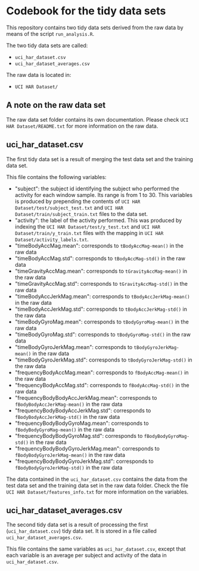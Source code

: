 # Codebook for the tidy data sets

This repository contains two tidy data sets derived from the raw data by means of the script `run_analysis.R`.

The two tidy data sets are called:

- `uci_har_dataset.csv`
- `uci_har_dataset_averages.csv`

The raw data is located in:

- `UCI HAR Dataset/`

## A note on the raw data set

The raw data set folder contains its own documentation. Please check `UCI HAR Dataset/README.txt` for more information on the raw data.


## uci_har_dataset.csv

The first tidy data set is a result of merging the test data set and the training data set.

This file contains the following variables:


- "subject": the subject id identifying the subject who performed the activity
  for each window sample. Its range is from 1 to 30. This variables is produced
  by prepending the contents of `UCI HAR Dataset/test/subject_test.txt` and `UCI HAR Dataset/train/subject_train.txt` files to the data set.
- "activity": the label of the activity performed. This was produced by
  indexing the `UCI HAR Dataset/test/y_test.txt` and `UCI HAR
  Dataset/train/y_train.txt` files with the mapping in `UCI HAR
  Dataset/activity_labels.txt`.
- "timeBodyAccMag.mean": corresponds to `tBodyAccMag-mean()` in the raw data
- "timeBodyAccMag.std": corresponds to `tBodyAccMag-std()` in the raw data
- "timeGravityAccMag.mean": corresponds to `tGravityAccMag-mean()` in the raw data
- "timeGravityAccMag.std": corresponds to `tGravityAccMag-std()` in the raw data
- "timeBodyAccJerkMag.mean": corresponds to `tBodyAccJerkMag-mean()` in the raw data
- "timeBodyAccJerkMag.std": corresponds to `tBodyAccJerkMag-std()` in the raw data
- "timeBodyGyroMag.mean": corresponds to `tBodyGyroMag-mean()` in the raw data
- "timeBodyGyroMag.std": corresponds to `tBodyGyroMag-std()` in the raw data
- "timeBodyGyroJerkMag.mean": corresponds to `tBodyGyroJerkMag-mean()` in the raw data
- "timeBodyGyroJerkMag.std": corresponds to `tBodyGyroJerkMag-std()` in the raw data
- "frequencyBodyAccMag.mean": corresponds to `fBodyAccMag-mean()` in the raw data
- "frequencyBodyAccMag.std": corresponds to `fBodyAccMag-std()` in the raw data
- "frequencyBodyBodyAccJerkMag.mean": corresponds to `fBodyBodyAccJerkMag-mean()` in the raw data
- "frequencyBodyBodyAccJerkMag.std": corresponds to `fBodyBodyAccJerkMag-std()` in the raw data
- "frequencyBodyBodyGyroMag.mean": corresponds to `fBodyBodyGyroMag-mean()` in the raw data
- "frequencyBodyBodyGyroMag.std": corresponds to `fBodyBodyGyroMag-std()` in the raw data
- "frequencyBodyBodyGyroJerkMag.mean": corresponds to `fBodyBodyGyroJerkMag-mean()` in the raw data
- "frequencyBodyBodyGyroJerkMag.std": corresponds to `fBodyBodyGyroJerkMag-std()` in the raw data


The data contained in the `uci_har_dataset.csv` contains the data from the test
data set and the training data set in the raw data folder. Check the file `UCI
HAR Dataset/features_info.txt` for more information on the variables.

## uci_har_dataset_averages.csv

The second tidy data set is a result of processing the first (`uci_har_dataset.csv`) tidy data set. It is stored in a file called `uci_har_dataset_averages.csv`.

This file contains the same variables as `uci_har_dataset.csv`, except that each variable is an average per subject and activity of the data in `uci_har_dataset.csv`.
